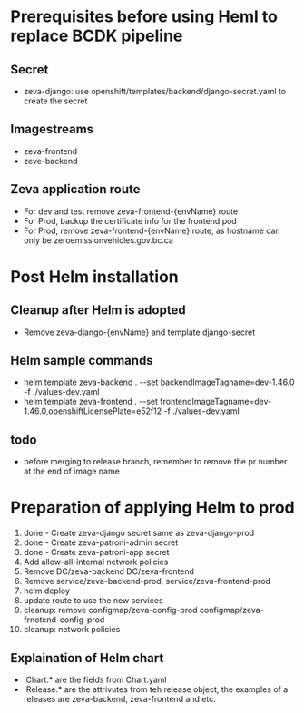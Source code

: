 # Prerequisites before using Heml to replace BCDK pipeline

## Secret
* zeva-django: use openshift/templates/backend/django-secret.yaml to create the secret

## Imagestreams
* zeva-frontend
* zeve-backend

## Zeva application route
* For dev and test remove zeva-frontend-{envName} route
* For Prod, backup the certificate info for the frontend pod
* For Prod, remove zeva-frontend-{envName} route, as hostname can only be zeroemissionvehicles.gov.bc.ca

# Post Helm installation

## Cleanup after Helm is adopted
* Remove zeva-django-{envName} and template.django-secret

## Helm sample commands
* helm template zeva-backend . --set backendImageTagname=dev-1.46.0 -f ./values-dev.yaml
* helm template zeva-frontend . --set frontendImageTagname=dev-1.46.0,openshiftLicensePlate=e52f12 -f ./values-dev.yaml

## todo
* before merging to release branch, remember to remove the pr number at the end of image name

# Preparation of applying Helm to prod
1. done - Create zeva-django secret same as zeva-django-prod
2. done - Create zeva-patroni-admin secret
3. done - Create zeva-patroni-app secret
4. Add allow-all-internal network policies
5. Remove DC/zeva-backend DC/zeva-frontend
6. Remove service/zeva-backend-prod, service/zeva-frontend-prod
7. helm deploy
8. update route to use the new services
9. cleanup: remove configmap/zeva-config-prod configmap/zeva-frnotend-config-prod
10. cleanup: network policies

## Explaination of Helm chart

* .Chart.* are the fields from Chart.yaml
* .Release.* are the attrivutes from teh release object, the examples of a releases are zeva-backend, zeva-frontend and etc.